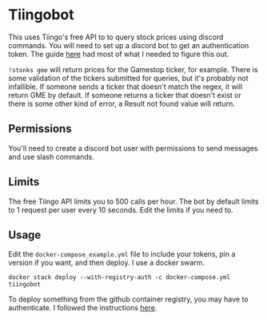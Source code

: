 # Tiingobot

This uses Tiingo's free API to to query stock prices using discord commands. You will need to set up a discord bot to get an authentication token. The guide [here](https://realpython.com/how-to-make-a-discord-bot-python/) had most of what I needed to figure this out. 

`!stonks gme` will return prices for the Gamestop ticker, for example. There is some validation of the tickers submitted for queries, but it's probably not infallible.  If someone sends a ticker that doesn't match the regex, it will return GME by default. If someone returns a ticker that doesn't exist or there is some other kind of error, a Result not found value will return.


## Permissions

You'll need to create a discord bot user with permissions to send messages and use slash commands. 


## Limits

The free Tiingo API limits you to 500 calls per hour. The bot by default limits to 1 request per user every 10 seconds. Edit the limits if you need to. 


## Usage

Edit the `docker-compose_example.yml` file to include your tokens, pin a version if you want, and then deploy. I use a docker swarm. 

`docker stack deploy --with-registry-auth -c docker-compose.yml tiingobot`

To deploy something from the github container registry, you may have to authenticate. I followed the instructions [here](https://docs.github.com/en/packages/guides/migrating-to-github-container-registry-for-docker-images#authenticating-with-the-container-registry).

